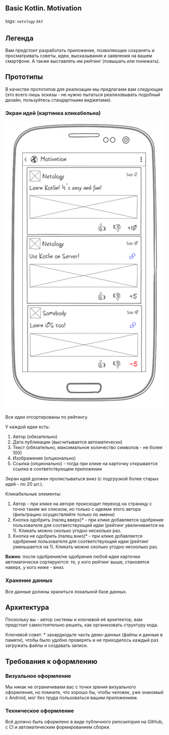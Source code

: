 Basic Kotlin. Motivation
---

###### tags: `netology` `bkt`

## Легенда

Вам предстоит разработать приложение, позволяющее сохранять и просматривать советы, идеи, высказывания и заявления на вашем смартфоне. А также выставлять им рейтинг (повышать или понижать).

## Прототипы

В качестве прототипов для реализации мы предлагаем вам следующие (это всего лишь эскизы - не нужно пытаться реализовывать подобный дизайн, пользуйтесь стандартными виджетами).

### Экран идей (картинка кликабельна)

![](pic/ideas.png)

Все идеи отсортированы по рейтингу.

У каждой идеи есть:
1. Автор (обязательно)
1. Дата публикации (высчитывается автоматически)
1. Текст (обязательно, максимальное количество символов - не более 100)
1. Изображение (опционально)
1. Ссылка (опционально) - тогда при клике на карточку открывается ссылка в соответствующем приложении

Экран идей должен пролистываться вниз (с подгрузкой более старых идей - по 20 шт.).

Кликабельные элементы:
1. Автор - при клике на авторе происходит переход на страницу с точно таким же списком, но только с идеями этого автора (фильтрацию осуществляйте только по имени)
2. Кнопка одобрить (палец вверх)* - при клике добавляется одобрение пользователя для соответствующей идеи (рейтинг увеличивается на 1). Кликать можно сколько угодно несколько раз.
2. Кнопка не одобрить (палец вниз)* - при клике добавляется одобрение пользователя для соответствующей идеи (рейтинг уменьшается на 1). Кликать можно сколько угодно несколько раз.

**Важно**: после одобрения/не одобрения любой идеи карточки автоматически сортируются: те, у кого рейтинг выше, становятся наверх, у кого ниже - вниз.

### Хранение данных

Все данные должны храниться локальной базе данных.

## Архитектура

Поскольку вы - автор системы и ключевой её архитектор, вам предстоит самостоятельно решить, как организовать структуру кода.

Ключевой совет: * захардкодьте часть демо-данных (файлы и данные в памяти), чтобы было удобно проверять и не приходилось каждый раз загружать файлы и создавать записи.

## Требования к оформлению

### Визуальное оформление

Мы никак не ограничиваем вас с точки зрения визуального оформления, но помните, что хорошо бы, чтобы человек, уже знакомый с Android, мог без труда пользоваться вашим приложением.

### Техническое оформление

Всё должно быть оформлено в виде публичного репозитория на GitHub, с CI и автоматическим формированием сборки.